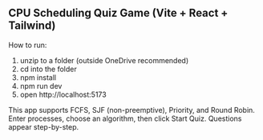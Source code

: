 CPU Scheduling Quiz Game (Vite + React + Tailwind)
-------------------------------------------------

How to run:
1) unzip to a folder (outside OneDrive recommended)
2) cd into the folder
3) npm install
4) npm run dev
5) open http://localhost:5173

This app supports FCFS, SJF (non-preemptive), Priority, and Round Robin.
Enter processes, choose an algorithm, then click Start Quiz. Questions appear step-by-step.

